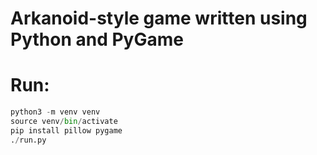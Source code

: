 # Arkanoid-style game written using Python and PyGame

# Run:
```python
python3 -m venv venv
source venv/bin/activate
pip install pillow pygame
./run.py